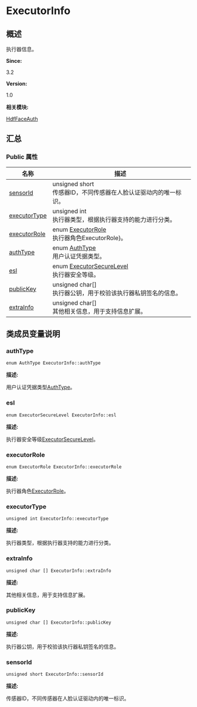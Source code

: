 # ExecutorInfo


## 概述

执行器信息。

**Since:**

3.2

**Version:**

1.0

**相关模块:**

[HdfFaceAuth](_hdf_face_auth.md)


## 汇总


### Public 属性

  | 名称 | 描述 | 
| -------- | -------- |
| [sensorId](#sensorid) | unsigned&nbsp;short<br/>传感器ID，不同传感器在人脸认证驱动内的唯一标识。 | 
| [executorType](#executortype) | unsigned&nbsp;int<br/>执行器类型，根据执行器支持的能力进行分类。 | 
| [executorRole](#executorrole) | enum&nbsp;[ExecutorRole](_hdf_face_auth.md#executorrole)<br/>执行器角色ExecutorRole}。 | 
| [authType](#authtype) | enum&nbsp;[AuthType](_hdf_face_auth.md#authtype)<br/>用户认证凭据类型。 | 
| [esl](#esl) | enum&nbsp;[ExecutorSecureLevel](_hdf_face_auth.md#executorsecurelevel)<br/>执行器安全等级。 | 
| [publicKey](#publickey) | unsigned&nbsp;char[]<br/>执行器公钥，用于校验该执行器私钥签名的信息。 | 
| [extraInfo](#extrainfo) | unsigned&nbsp;char[]<br/>其他相关信息，用于支持信息扩展。 | 


## 类成员变量说明


### authType

  
```
enum AuthType ExecutorInfo::authType
```

**描述:**

用户认证凭据类型[AuthType](_hdf_face_auth.md#authtype)。


### esl

  
```
enum ExecutorSecureLevel ExecutorInfo::esl
```

**描述:**

执行器安全等级[ExecutorSecureLevel](_hdf_face_auth.md#executorsecurelevel)。


### executorRole

  
```
enum ExecutorRole ExecutorInfo::executorRole
```

**描述:**

执行器角色[ExecutorRole](_hdf_face_auth.md#executorrole)。


### executorType

  
```
unsigned int ExecutorInfo::executorType
```

**描述:**

执行器类型，根据执行器支持的能力进行分类。


### extraInfo

  
```
unsigned char [] ExecutorInfo::extraInfo
```

**描述:**

其他相关信息，用于支持信息扩展。


### publicKey

  
```
unsigned char [] ExecutorInfo::publicKey
```

**描述:**

执行器公钥，用于校验该执行器私钥签名的信息。


### sensorId

  
```
unsigned short ExecutorInfo::sensorId
```

**描述:**

传感器ID，不同传感器在人脸认证驱动内的唯一标识。

